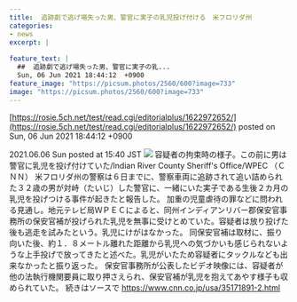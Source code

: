 ```yaml
---
title:  追跡劇で逃げ場失った男、警官に実子の乳児投げ付ける　米フロリダ州  
categories:
- news
excerpt: |
  
feature_text: |
  ##  追跡劇で逃げ場失った男、警官に実子の乳...
  Sun, 06 Jun 2021 18:44:12  +0900
feature_image: "https://picsum.photos/2560/600?image=733"
image: "https://picsum.photos/2560/600?image=733"
---
```


[https://rosie.5ch.net/test/read.cgi/editorialplus/1622972652/](https://rosie.5ch.net/test/read.cgi/editorialplus/1622972652/)
posted on Sun, 06 Jun 2021 18:44:12  +0900

<!--more-->

2021.06.06 Sun posted at 15:40 JST ![](https://www.cnn.co.jp/storage/2021/06/06/bf983bb51db855731865e75da9976982/t/768/432/d/screengrab-02-south-florida-baby-thrown-at-deputies-0604-super-169.jpg) 容疑者の拘束時の様子。この前に男は警官に乳児を投げ付けていた/Indian River County Sheriff's Office/WPEC （ＣＮＮ） 米フロリダ州の警察は６日までに、警察車両に追跡されて追い詰められた３２歳の男が対峙（たいじ）した警官に、一緒にいた実子である生後２カ月の乳児を投げつける事件が起きたと報告した。 加重の児童虐待の罪などに問われる見通し。地元テレビ局ＷＰＥＣによると、同州インディアンリバー郡保安官事務所の保安官補が投げられた乳児を無事に受けとめていた。容疑者は放り投げた後も逃走を試みたという。乳児にけがはなかった。 同保安官補は取材に、振り向いた後、約１．８メートル離れた距離から乳児への気づかいも感じられないような上手投げで放ってきたと述べた。乳児がいたため容疑者にタックルなども出来なかったと振り返った。 保安官事務所が公表したビデオ映像には、容疑者が他の法執行機関要員に取り押さえられ、保安官補が乳児を抱えてあやす様子も収められていた。 続きはソースで https://www.cnn.co.jp/usa/35171891-2.html
